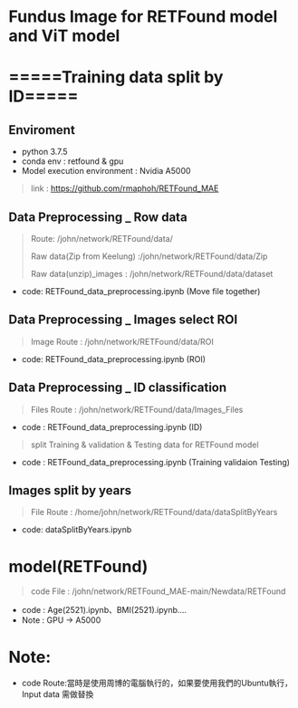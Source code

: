 # Fundus Image for RETFound model and ViT model
# =====Training data split by ID=====
>
## Enviroment
* python 3.7.5 
* conda env : retfound & gpu
* Model execution environment : Nvidia A5000
> link : https://github.com/rmaphoh/RETFound_MAE

## Data Preprocessing _ Row data
> Route: /john/network/RETFound/data/
> 
> Raw data(Zip from Keelung) :/john/network/RETFound/data/Zip
> 
> Raw data(unzip)_images : /john/network/RETFound/data/dataset
> 
* code: RETFound_data_preprocessing.ipynb (Move file together)

## Data Preprocessing _ Images select ROI
> Image Route : /john/network/RETFound/data/ROI
>
* code: RETFound_data_preprocessing.ipynb (ROI)

## Data Preprocessing _ ID classification
> Files Route : /john/network/RETFound/data/Images_Files
>
* code : RETFound_data_preprocessing.ipynb (ID)
> split Training & validation & Testing data for RETFound model
> 
* code : RETFound_data_preprocessing.ipynb (Training validaion Testing)

## Images split by years
> File Route : /home/john/network/RETFound/data/dataSplitByYears
* code: dataSplitByYears.ipynb

# model(RETFound)
> code File : /john/network/RETFound_MAE-main/Newdata/RETFound
* code : Age(2521).ipynb、BMI(2521).ipynb....
* Note : GPU -> A5000

# Note:
* code Route:當時是使用周博的電腦執行的，如果要使用我們的Ubuntu執行，Input data 需做替換
